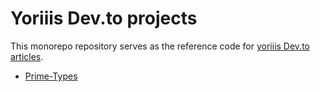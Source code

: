 # Yoriiis Dev.to projects

This monorepo repository serves as the reference code for [yoriiis Dev.to articles](https://dev.to/yoriiis).

- [Prime-Types](./projects/prime-types/README.md)
